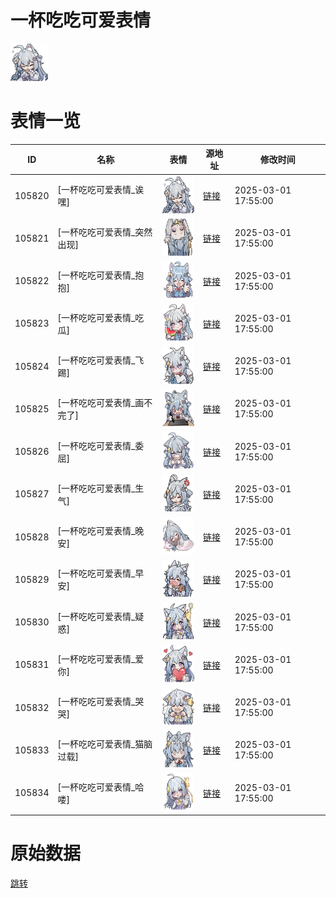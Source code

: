 # 一杯吃吃可爱表情

<img src="./cover.png" height="60" alt="cover" />

# 表情一览

|ID|名称|表情|源地址|修改时间|
|----|----|----|----|----|
|105820|[一杯吃吃可爱表情_诶嘿]|<img src="./pic/105820_%5B一杯吃吃可爱表情_诶嘿%5D.png" height="60" alt="诶嘿"/>|[链接](https://i0.hdslb.com/bfs/garb/1d357d99b7e643bf6c51ad7e1f5dfd777467349c.png)|2025-03-01 17:55:00|
|105821|[一杯吃吃可爱表情_突然出现]|<img src="./pic/105821_%5B一杯吃吃可爱表情_突然出现%5D.png" height="60" alt="突然出现"/>|[链接](https://i0.hdslb.com/bfs/garb/287870e986f4a1cf5a5a28401bf543687ab76da1.png)|2025-03-01 17:55:00|
|105822|[一杯吃吃可爱表情_抱抱]|<img src="./pic/105822_%5B一杯吃吃可爱表情_抱抱%5D.png" height="60" alt="抱抱"/>|[链接](https://i0.hdslb.com/bfs/garb/b718dfccf7c534aeb5272ac2c64bdafc4f476d30.png)|2025-03-01 17:55:00|
|105823|[一杯吃吃可爱表情_吃瓜]|<img src="./pic/105823_%5B一杯吃吃可爱表情_吃瓜%5D.png" height="60" alt="吃瓜"/>|[链接](https://i0.hdslb.com/bfs/garb/c4e825b182801513049a282e6f5a25b12e579f00.png)|2025-03-01 17:55:00|
|105824|[一杯吃吃可爱表情_飞踢]|<img src="./pic/105824_%5B一杯吃吃可爱表情_飞踢%5D.png" height="60" alt="飞踢"/>|[链接](https://i0.hdslb.com/bfs/garb/daab760273a453105b6580886e67da570c3d6064.png)|2025-03-01 17:55:00|
|105825|[一杯吃吃可爱表情_画不完了]|<img src="./pic/105825_%5B一杯吃吃可爱表情_画不完了%5D.png" height="60" alt="画不完了"/>|[链接](https://i0.hdslb.com/bfs/garb/066f0bedcd0a0342695938e19f874d34885fc1f9.png)|2025-03-01 17:55:00|
|105826|[一杯吃吃可爱表情_委屈]|<img src="./pic/105826_%5B一杯吃吃可爱表情_委屈%5D.png" height="60" alt="委屈"/>|[链接](https://i0.hdslb.com/bfs/garb/12d1d3b2ac376635864d6b1c792e2ae3af913269.png)|2025-03-01 17:55:00|
|105827|[一杯吃吃可爱表情_生气]|<img src="./pic/105827_%5B一杯吃吃可爱表情_生气%5D.png" height="60" alt="生气"/>|[链接](https://i0.hdslb.com/bfs/garb/2ff60017100da93e8040c8cc301a22a1ea201e02.png)|2025-03-01 17:55:00|
|105828|[一杯吃吃可爱表情_晚安]|<img src="./pic/105828_%5B一杯吃吃可爱表情_晚安%5D.png" height="60" alt="晚安"/>|[链接](https://i0.hdslb.com/bfs/garb/5ce18e0c766ebb4dbdca63213ab42ec254713b5a.png)|2025-03-01 17:55:00|
|105829|[一杯吃吃可爱表情_早安]|<img src="./pic/105829_%5B一杯吃吃可爱表情_早安%5D.png" height="60" alt="早安"/>|[链接](https://i0.hdslb.com/bfs/garb/21655f4ebd1d5e22bac530db6e348c5d3f2dc9cf.png)|2025-03-01 17:55:00|
|105830|[一杯吃吃可爱表情_疑惑]|<img src="./pic/105830_%5B一杯吃吃可爱表情_疑惑%5D.png" height="60" alt="疑惑"/>|[链接](https://i0.hdslb.com/bfs/garb/4d6118d0dfb863b6727882c2717fe92bb777d0c4.png)|2025-03-01 17:55:00|
|105831|[一杯吃吃可爱表情_爱你]|<img src="./pic/105831_%5B一杯吃吃可爱表情_爱你%5D.png" height="60" alt="爱你"/>|[链接](https://i0.hdslb.com/bfs/garb/769f6158bfb687f3ded7199b8c5320d21cdf1c94.png)|2025-03-01 17:55:00|
|105832|[一杯吃吃可爱表情_哭哭]|<img src="./pic/105832_%5B一杯吃吃可爱表情_哭哭%5D.png" height="60" alt="哭哭"/>|[链接](https://i0.hdslb.com/bfs/garb/ff04303db9ed4fa6cf46647db532eb8779036b42.png)|2025-03-01 17:55:00|
|105833|[一杯吃吃可爱表情_猫脑过载]|<img src="./pic/105833_%5B一杯吃吃可爱表情_猫脑过载%5D.png" height="60" alt="猫脑过载"/>|[链接](https://i0.hdslb.com/bfs/garb/159d5cb3a6e3d9fe1ca286f6ac2ca444aa01091f.png)|2025-03-01 17:55:00|
|105834|[一杯吃吃可爱表情_哈喽]|<img src="./pic/105834_%5B一杯吃吃可爱表情_哈喽%5D.png" height="60" alt="哈喽"/>|[链接](https://i0.hdslb.com/bfs/garb/ebac393d9dab139098c8d8d1cc94005621c6bbfe.png)|2025-03-01 17:55:00|

# 原始数据

[跳转](./raw.json)

